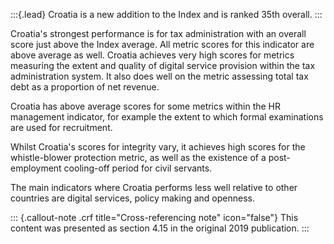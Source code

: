:::{.lead}
Croatia is a new addition to the Index and is ranked 35th overall.
:::

Croatia's strongest performance is for tax administration with an overall
score just above the Index average. All metric scores for this indicator are
above average as well. Croatia achieves very high scores for metrics measuring
the extent and quality of digital service provision within the tax
administration system. It also does well on the metric assessing total tax debt
as a proportion of net revenue.

Croatia has above average scores for some metrics within the HR management
indicator, for example the extent to which formal examinations are used for
recruitment.

Whilst Croatia's scores for integrity vary, it achieves high scores for the
whistle-blower protection metric, as well as the existence of a post-employment
cooling-off period for civil servants.

The main indicators where Croatia performs less well relative to other
countries are digital services, policy making and openness.

::: {.callout-note .crf title="Cross-referencing note" icon="false"}
This content was presented as section 4.15 in the original 2019 publication.
:::
